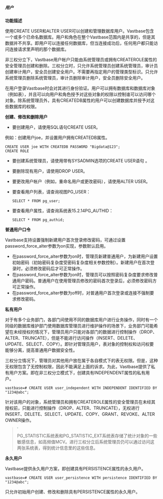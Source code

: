 ##### 用户

**功能描述**

使用CREATE USER和ALTER USER可以创建和管理数据库用户。Vastbase包含一个或多个已命名数据库。用户和角色在整个Vastbase范围内是共享的，但是其数据并不共享。即用户可以连接任何数据库，但当连接成功后，任何用户都只能访问连接请求里声明的那个数据库。

非三权分立下，Vastbase用户帐户只能由系统管理员或拥有CREATEROLE属性的安全管理员创建和删除。三权分立时，只允许系统管理员创建系统管理员，审计员创建审计用户，安全员创建安全用户。不需要再指定用户的管理类型标识。只允许系统管理员删除系统管理员，审计员删除审计用户，安全员删除安全用户。

在用户登录Vastbase时会对其进行身份验证。用户可以拥有数据库和数据库对象（例如表），并且可以向用户和角色授予对这些对象的权限以控制谁可以访问哪个对象。除系统管理员外，具有CREATEDB属性的用户可以创建数据库并授予对这些数据库的权限。

**创建、修改和删除用户**

- 要创建用户，请使用SQL语句CREATE USER。

例如：创建用户joe，并设置用户拥有CREATEDB属性。

```
CREATE USER joe WITH CREATEDB PASSWORD "Bigdata@123";
CREATE ROLE
```

- 要创建系统管理员，请使用带有SYSADMIN选项的CREATE USER语句 。

- 要删除现有用户，请使用DROP USER。

- 要更改用户帐户（例如，重命名用户或更改密码），请使用ALTER USER。

- 要查看用户列表，请查询视图PG_USER：

  ```
  SELECT * FROM pg_user; 
  ```

- 要查看用户属性，请查询系统表15.2.14PG_AUTHID：

  ```
  SELECT * FROM pg_authid; 
  ```

**普通用户口令**

Vastbase支持设置强制新建用户首次登录修改密码，可通过设置password_force_alter参数为on实现，参数默认启用。

- 在password_force_alter参数为on时，管理员新建普通用户，为新建用户设置初始密码（初始密码复杂度受密码复杂度相关参数控制）。新建用户在首次登录时，必须修改密码后才可正常操作。
- 在password_force_alter参数为on时，管理员可以按照密码复杂度要求修改普通用户密码。普通用户在使用管理员修改的密码首次登录后，必须修改密码方可正常操作。
- 在password_force_alter参数为off时，对普通用户首次登录或连接不强制要求修改密码。

**私有用户**

对于有多个业务部门，各部门间使用不同的数据库用户进行业务操作，同时有一个同级的数据库维护部门使用数据库管理员进行维护操作的场景下，业务部门可能希望在未经授权的情况下，管理员用户只能对各部门的数据进行控制操作（DROP、ALTER、TRUNCATE），但是不能进行访问操作（INSERT、DELETE、UPDATE、SELECT、COPY）。即针对管理员用户，表对象的控制权和访问权要能够分离，提高普通用户数据安全性。

三权分立情况下，管理员对其他用户放在属于各自模式下的表无权限。但是，这种无权限包含了无控制权限，因此不能满足上面的诉求。为此，Vastbase提供了私有用户方案。即在非三权分立模式下，创建具有INDEPENDENT属性的私有用户。

```
vastbase=# CREATE USER user_independent WITH INDEPENDENT IDENTIFIED BY "1234@abc";
```

针对该用户的对象，系统管理员和拥有CREATEROLE属性的安全管理员在未经其授权前，只能进行控制操作（DROP、ALTER、TRUNCATE），无权进行INSERT、DELETE、SELECT、UPDATE、COPY、GRANT、REVOKE、ALTER OWNER操作。

> <div align="left"><img src="image/image2.png" style="zoom:20%")</div>
>
> PG_STATISTIC系统表和PG_STATISTIC_EXT系统表存储了统计对象的一些敏感信息，如高频值MCV。进行三权分立后系统管理员仍可以通过访问这两张系统表，得到统计信息里的这些信息。

**永久用户**

Vastbase提供永久用户方案，即创建具有PERSISTENCE属性的永久用户。

```
vastbase=# CREATE USER user_persistence WITH persistence IDENTIFIED BY "1234@abc";
```

只允许初始用户创建、修改和删除具有PERSISTENCE属性的永久用户。